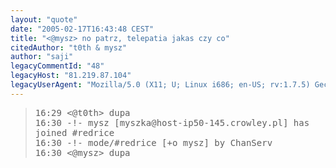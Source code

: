 ```yaml
---
layout: "quote"
date: "2005-02-17T16:43:48 CEST"
title: "<@mysz> no patrz, telepatia jakas czy co"
citedAuthor: "t0th & mysz"
author: "saji"
legacyCommentId: "48"
legacyHost: "81.219.87.104"
legacyUserAgent: "Mozilla/5.0 (X11; U; Linux i686; en-US; rv:1.7.5) Gecko/20041203 Firefox/1.0"
---
```



<blockquote><tt>16:29 &lt;@t0th&gt; dupa<br>
16:30 -!- mysz [myszka@host-ip50-145.crowley.pl] has joined #redrice<br>
16:30 -!- mode/#redrice [+o mysz] by ChanServ<br>
16:30 &lt;@mysz&gt; dupa</tt></blockquote>
